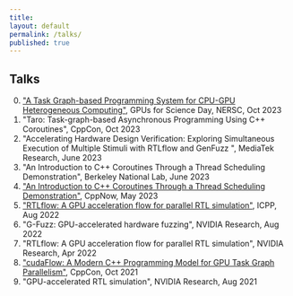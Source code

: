 ```yaml
---
title:
layout: default
permalink: /talks/
published: true
---
```


## Talks

0. ["A Task Graph-based Programming System for CPU-GPU Heterogeneous Computing"](https://www.nersc.gov/users/training/past-training-events/2023/gpus-for-science-day-2023/), GPUs for Science Day, NERSC, Oct 2023
0. "Taro: Task-graph-based Asynchronous Programming Using C++ Coroutines", CppCon, Oct 2023
0. "Accelerating Hardware Design Verification: Exploring Simultaneous Execution of Multiple Stimuli with RTLflow and GenFuzz ", MediaTek Research, June 2023
0. "An Introduction to C++ Coroutines Through a Thread Scheduling Demonstration", Berkeley National Lab, June 2023
0. ["An Introduction to C++ Coroutines Through a Thread Scheduling Demonstration"](https://youtu.be/kIPzED3VD3w), CppNow, May 2023
0. ["RTLflow: A GPU acceleration flow for parallel RTL simulation"](https://www.youtube.com/watch?v=00K8S3tNUSg), ICPP, Aug 2022
0. "G-Fuzz: GPU-accelerated hardware fuzzing", NVIDIA Research, Aug 2022
0. "RTLflow: A GPU acceleration flow for parallel RTL simulation", NVIDIA Research, Apr 2022
0. ["cudaFlow: A Modern C++ Programming Model for GPU Task Graph Parallelism"](https://youtu.be/-tIQbIhTAv8?t=2344), CppCon, Oct 2021
0. "GPU-accelerated RTL simulation", NVIDIA Research, Aug 2021
